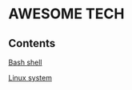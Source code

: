 # AWESOME TECH

## Contents

[Bash shell](markdowns/bash-shell.md)

[Linux system](markdowns/linux-system.md)